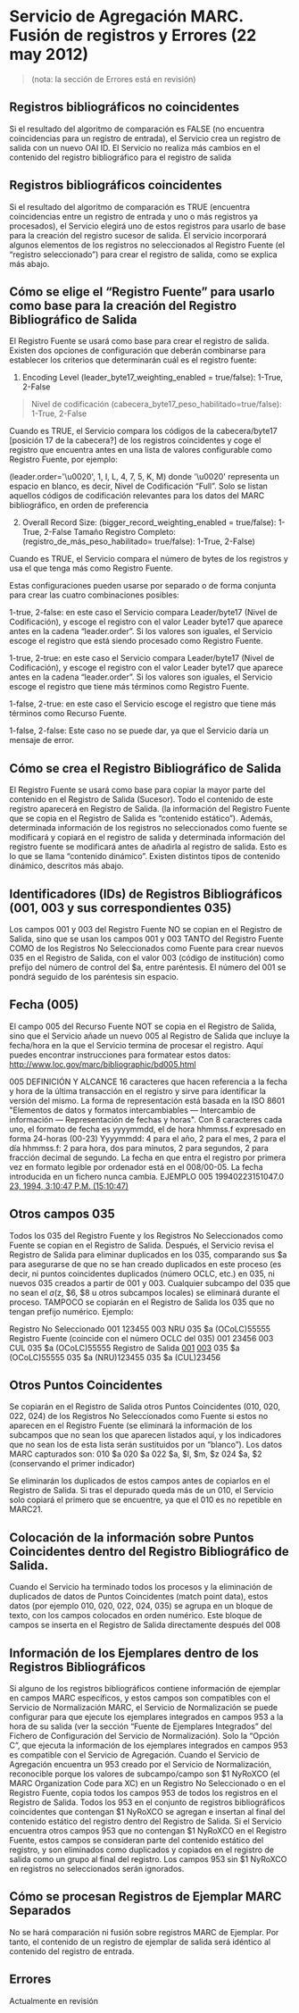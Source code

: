 # Servicio de Agregación MARC. Fusión de registros y Errores (22 may 2012) #

> (nota: la sección de Errores está en revisión)
## Registros bibliográficos no coincidentes ##
Si el resultado del  algoritmo de comparación es FALSE (no encuentra coincidencias para un registro de entrada), el Servicio crea un registro de salida con un nuevo OAI ID. El Servicio no realiza más cambios en el contenido del registro bibliográfico para el registro de salida
## Registros bibliográficos coincidentes ##
Si el resultado del  algoritmo de comparación es TRUE (encuentra coincidencias entre un registro de entrada y uno o más registros ya procesados), el Servicio elegirá uno de estos registros para usarlo de base para la creación del registro sucesor de salida. El servicio incorporará  algunos elementos de los registros no seleccionados al Registro Fuente (el “registro seleccionado”) para crear el registro de salida, como se explica más abajo.
## Cómo se elige el “Registro Fuente” para usarlo como base para la creación del Registro Bibliográfico de Salida ##
El Registro Fuente se usará como base para crear el registro de salida. Existen dos opciones de configuración que deberán combinarse para establecer los criterios que determinarán cuál es el registro fuente:

1) Encoding Level (leader\_byte17\_weighting\_enabled = true/false):  1-True, 2-False
> Nivel de codificación (cabecera\_byte17\_peso\_habilitado=true/false): 1-True, 2-False

Cuando es TRUE, el Servicio compara los códigos de la cabecera/byte17 [posición 17 de la cabecera?] de los registros coincidentes y coge el registro que encuentra antes en una lista de valores configurable como Registro Fuente, por ejemplo:

(leader.order='\u0020', 1, I, L, 4, 7, 5, K, M)
donde '\u0020' representa un espacio en blanco, es decir, Nivel de Codificación “Full”. Solo se listan aquellos códigos de codificación relevantes para los datos del MARC bibliográfico, en orden de preferencia

2) Overall Record Size:  (bigger\_record\_weighting\_enabled = true/false):  1-True, 2-False
Tamaño Registro Completo: (registro\_de\_más\_peso\_habilitado= true/false):  1-True, 2-False)

Cuando es TRUE, el Servicio compara el número de bytes de los registros y usa el que tenga más como Registro Fuente.

Estas configuraciones pueden usarse por separado o de forma conjunta para crear las cuatro combinaciones posibles:

1-true, 2-false: en este caso el Servicio compara Leader/byte17 (Nivel de Codificación), y escoge el registro con el valor Leader byte17 que aparece antes en la cadena “leader.order”. Si los valores son iguales, el Servicio escoge el registro que está siendo procesado como Registro Fuente.

1-true, 2-true: en este caso el Servicio compara Leader/byte17 (Nivel de Codificación), y escoge el registro con el valor Leader byte17 que aparece antes en la cadena “leader.order”. Si los valores son iguales, el Servicio escoge el registro que tiene más términos como Registro Fuente.

1-false, 2-true: en este caso el Servicio escoge el registro que tiene más términos como Recurso Fuente.

1-false, 2-false: Este caso no se puede dar, ya que el Servicio daría un mensaje de error.

## Cómo se crea el Registro Bibliográfico de Salida ##
El Registro Fuente se usará como base para copiar la mayor parte del contenido en el Registro de Salida (Sucesor). Todo el contenido de este registro aparecerá en Registro de Salida. (la información del Registro  Fuente que se copia en el Registro  de Salida es “contenido estático”). Además, determinada información de los registros no seleccionados como fuente se modificará y copiará en el registro de salida y determinada información del registro fuente se modificará antes de añadirla al registro de salida. Esto es lo que se llama “contenido dinámico”. Existen distintos tipos de contenido dinámico, descritos más abajo.


## Identificadores (IDs) de Registros Bibliográficos (001, 003 y sus correspondientes 035) ##
Los campos 001 y 003 del Registro Fuente NO se copian en el Registro de Salida, sino que se usan los campos 001 y 003 TANTO del Registro Fuente COMO de los Registros No Seleccionados como Fuente para crear nuevos 035 en el Registro de Salida, con el valor 003 (código de institución) como prefijo del número de control del $a, entre paréntesis. El número del 001 se pondrá seguido de los paréntesis sin espacio.
## Fecha (005) ##
El campo 005 del Recurso Fuente NOT se copia en el Registro de Salida, sino que el Servicio añade un nuevo 005 al Registro de Salida que incluye la fecha/hora en la que el Servicio termina de procesar el registro.
Aquí puedes encontrar instrucciones para formatear estos datos:
http://www.loc.gov/marc/bibliographic/bd005.html


005 DEFINICIÓN Y ALCANCE
16 caracteres que hacen referencia a la fecha y hora de la última transacción en el registro y sirve para identificar la versión del mismo. La forma de representación está basada en la ISO 8601 "Elementos de datos y formatos intercambiables — Intercambio de información — Representación de fechas y horas". Con 8 caracteres cada uno, el formato de fecha es yyyymmdd, el de hora hhmmss.f expresado en forma 24-horas (00-23)
Yyyymmdd: 4 para el año, 2 para el mes, 2 para el día
hhmmss.f: 2 para hora, dos para minutos, 2 para segundos, 2 para fracción decimal de segundo.
La fecha en que entra el registro por primera vez en formato legible por ordenador está en el 008/00-05. La fecha introducida en un fichero nunca cambia.
EJEMPLO
005	19940223151047.0
[23, 1994, 3:10:47 P.M. (15:10:47)](February.md)

## Otros campos 035 ##
Todos los 035 del Registro Fuente y los Registros No Seleccionados como Fuente se copian en el Registro de Salida. Después, el Servicio revisa el Registro de Salida para eliminar duplicados en los 035, comparando sus $a para asegurarse de que no se han creado duplicados en este proceso (es decir, ni puntos coincidentes duplicados (número OCLC, etc.) en 035, ni nuevos 035 creados a partir de 001 y 003. Cualquier subcampo del 035 que no sean el $a ($z, $6, $8 u otros subcampos locales) se eliminará durante el proceso. TAMPOCO se copiarán en el Registro de Salida los 035 que no tengan prefijo numérico.
Ejemplo:


Registro No Seleccionado
001 	123455
003	NRU
035	$a (OCoLC)55555	Registro Fuente (coincide con el número OCLC del 035)
001	23456
003	CUL
035	$a (OCoLC)55555	Registro de Salida
[001](sin.md)
[003](sin.md)
035	$a (OCoLC)55555
035	$a (NRU)123455
035	$a (CUL)23456



## Otros Puntos Coincidentes ##

Se copiarán en el Registro de Salida otros Puntos Coincidentes (010, 020, 022, 024)  de los Registros No Seleccionados como Fuente si estos no aparecen en el Registro Fuente (se eliminará la información de los subcampos que no sean los que aparecen listados aquí, y los indicadores que no sean los de esta lista serán sustituidos por un “blanco”). Los datos MARC capturados son:
010 $a
020 $a
022 $a, $l, $m, $z
024 $a, $2 (conservando el primer indicador)

Se eliminarán los duplicados de estos campos antes de copiarlos en el Registro de Salida. Si tras el depurado queda más de un 010, el Servicio solo copiará el primero que se encuentre, ya que el 010 es no repetible en MARC21.


## Colocación de la información sobre Puntos Coincidentes dentro del Registro Bibliográfico de Salida. ##

Cuando el Servicio ha terminado todos los procesos y la eliminación de duplicados de datos de Puntos Coincidentes (match point data), estos datos (por ejemplo 010, 020, 022, 024, 035) se agrupa en un bloque de texto, con los campos colocados en orden numérico. Este bloque de campos se inserta en el Registro de Salida directamente después del 008
## Información de los Ejemplares dentro de los Registros Bibliográficos ##

Si alguno de los registros bibliográficos contiene información de ejemplar en campos MARC específicos, y estos campos son compatibles con el Servicio de Normalización MARC, el Servicio de Normalización se puede configurar para que ejecute los ejemplares integrados en campos 953 a la hora de su salida (ver la sección “Fuente de Ejemplares Integrados” del Fichero de Configuración del Servicio de Normalización). Solo la “Opción C”, que ejecuta la información de los ejemplares integrados en campos 953 es compatible con el Servicio de Agregación.
Cuando el  Servicio de Agregación encuentra un 953 creado por el Servicio de Normalización, reconocible porque los valores de subcampo/campo son $1 NyRoXCO (el  MARC Organization Code  para XC) en un  Registro No Seleccionado o en el Registro Fuente, copia todos los campos 953 de todos los registros en el Registro de Salida. Todos los 953 en el conjunto de registros bibliográficos coincidentes que contengan $1 NyRoXCO  se agregan e insertan al final del contenido estático del registro dentro del Registro de Salida. Si el Servicio encuentra otros campos 953 que no contengan $1 NyRoXCO  en el Registro Fuente, estos campos se consideran parte del contenido estático del registro, y son eliminados como duplicados y copiados en el registro de salida como un grupo al final del registro. Los campos 953 sin $1 NyRoXCO  en registros no seleccionados serán ignorados.
## Cómo se procesan Registros de Ejemplar MARC Separados ##
No se hará comparación ni fusión sobre registros MARC de Ejemplar. Por tanto, el contenido de un registro de ejemplar de salida será idéntico al contenido del registro de entrada.
## Errores ##
Actualmente en revisión